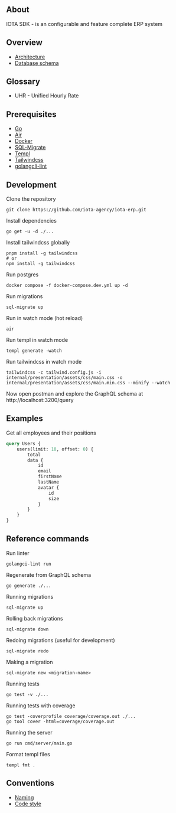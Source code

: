 ## About

IOTA SDK - is an configurable and feature complete ERP system

## Overview

* [Architecture](https://app.excalidraw.com/s/3x4l1qRpK2w/ADYN81ksZsd)
* [Database schema](https://dbdiagram.io/d/ERP-SDK-65fd8cb4ae072629ceb7f50e)

## Glossary

* UHR - Unified Hourly Rate

## Prerequisites

* [Go](https://golang.org/doc/install)
* [Air](https://github.com/cosmtrek/air#Installation)
* [Docker](https://docs.docker.com/get-docker/)
* [SQL-Migrate](https://github.com/rubenv/sql-migrate)
* [Templ](https://templ.guide/)
* [Tailwindcss](https://tailwindcss.com/docs/installation)
* [golangcli-lint](https://golangci-lint.run/welcome/install/)

## Development

Clone the repository

```shell
git clone https://github.com/iota-agency/iota-erp.git
```

Install dependencies

```shell
go get -u -d ./...
```

Install tailwindcss globally

```shell
pnpm install -g tailwindcss
# or
npm install -g tailwindcss
```

Run postgres

```shell
docker compose -f docker-compose.dev.yml up -d
```

Run migrations

```shell
sql-migrate up
```

Run in watch mode (hot reload)

```shell
air
```

Run templ in watch mode

```shell
templ generate -watch
```

Run tailwindcss in watch mode

```shell
tailwindcss -c tailwind.config.js -i internal/presentation/assets/css/main.css -o internal/presentation/assets/css/main.min.css --minify --watch
```

Now open postman and explore the GraphQL schema at http://localhost:3200/query

## Examples

Get all employees and their positions

```graphql
query Users {
    users(limit: 10, offset: 0) {
        total
        data {
            id
            email
            firstName
            lastName
            avatar {
                id
                size
            }
        }
    }
}
```

## Reference commands

Run linter

```shell
golangci-lint run
```

Regenerate from GraphQL schema

```shell
go generate ./...
```

Running migrations

```shell
sql-migrate up
```

Rolling back migrations

```shell
sql-migrate down
```

Redoing migrations (useful for development)

```shell
sql-migrate redo
```

Making a migration

```shell
sql-migrate new <migration-name>
```

Running tests

```shell
go test -v ./...
```

Running tests with coverage

```shell
go test -coverprofile coverage/coverage.out ./... 
go tool cover -html=coverage/coverage.out
```

Running the server

```shell
go run cmd/server/main.go
```

Format templ files

```shell
templ fmt .
```

## Conventions

* [Naming](CONVENTIONS.MD#naming)
* [Code style](CONVENTIONS.MD#code-style)
